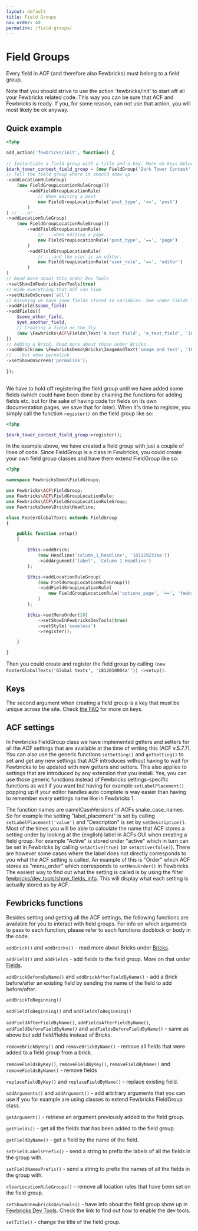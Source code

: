 ```yaml
---
layout: default
title: Field Groups 
nav_order: 40
permalink: /field-groups/
---
```


# Field Groups
Every field in ACF (and therefore also Fewbricks) must belong to a field group. 

Note that you should strive to use the action 'fewbricks/init' to start off all your Fewbricks related code. This way
 you can be sure that ACF and Fewbricks is ready. If you, for some reason, can not use that action, you will most 
 likely be ok anyway.

## Quick example

```php
<?php

add_action('fewbricks/init', function() {
    
// Instantiate a field group with a title and a key. More on keys below. 
$dark_tower_contest_field_group = (new FieldGroup('Dark Tower Contest', '1811252128a'))
// Tell the field group where it should show up
->addLocationRuleGroup( 
    (new FieldGroupLocationRuleGroup())
        ->addFieldGroupLocationRule(
            // When editing a post
            new FieldGroupLocationRule('post_type', '==', 'post')
        )
) // ...or ...
->addLocationRuleGroup(
    (new FieldGroupLocationRuleGroup())
        ->addFieldGroupLocationRule(
            // ...when editing a page...
            new FieldGroupLocationRule('post_type', '==', 'page')
        )
        ->addFieldGroupLocationRule(
            // ...and the user is an editor.
            new FieldGroupLocationRule('user_role', '==', 'editor')
        )
)
// Read more about this under Dev Tools
->setShowInFewbricksDevTools(true)
// Hide everything that ACF can hide
->setHideOnScreen('all')
// Assuming we have some fields stored in variables. See under Fields for more info
->addField($some_field)
->addFields([
    $some_other_field,
    $yet_another_field,
    // Creating a field on the fly
    (new \Fewbricks\ACF\Fields\Text('A text field', 'a_text_field', '1811302037a'))
])
// Adding a Brick. Read more about those under Bricks.
->addBrick(new \FewbricksDemo\Bricks\ImageAndText('image_and_text', '1811392037o'))
// ...but show permalink
->setShowOnScreen('permalink');
    
});
    
```

We have to hold off registering the field group until we have added some fields (which could have been done by 
chaining the functions for adding fields etc. but for the sake of having code for fields on its own documentation 
pages, we save that for later). When it's time to register, you simply call the function `register()` on the field 
group like so:

```php
<?php

$dark_tower_contest_field_group->register();

```

In the example above, we have created a field group with just a couple of lines of code. Since FieldGroup is a class 
in Fewbricks, you could create your own field group classes and have them extend FieldGroup like so:

```php
<?php

namespace FewbricksDemo\FieldGroups;

use Fewbricks\ACF\FieldGroup;
use Fewbricks\ACF\FieldGroupLocationRule;
use Fewbricks\ACF\FieldGroupLocationRuleGroup;
use FewbricksDemo\Bricks\Headline;

class FooterGlobalTexts extends FieldGroup
{

    public function setup()
    {

        $this->addBrick(
            (new Headline('column_1_headline', '1811292314a'))
            ->addArgument('label', 'Column 1 Headline')
        );

        $this->addLocationRuleGroup(
            (new FieldGroupLocationRuleGroup())
            ->addFieldGroupLocationRule(
                new FieldGroupLocationRule('options_page', '==', 'fewbricks-demo-options--global-texts')
            )
        );

        $this->setMenuOrder(20)
            ->setShowInFewbricksDevTools(true)
            ->setStyle('seamless')
            ->register();

    }

}

```

Then you could create and register the field group by calling `(new FooterGlobalTexts('Global texts', '1812010004a''))
->setup()`.

## Keys
The second argument when creating a field group is a key that must be unique across the site. Check [the FAQ](/faq/) 
for more on keys.

## ACF settings
In Fewbricks FieldGroup class we have implemented getters and setters for all the ACF settings that are available at the
time of writing this (ACF v.5.7.7). You can also use the generic functions `setSetting()` and `getSetting()` to set 
and get any new settings that ACF introduces without having to wait for Fewbricks to be updated with new getters and 
setters. This also applies to settings that are introduced by any extension that you install. Yes, you can use those 
generic functions instead of Fewbricks settings-specific functions as well if you want but having for example 
`setLabelPlacement()` popping up if your editor handles auto complete is way easier than having to remember every 
settings name like in Fewbricks 1.
 
The function names are camelCaseVersions of ACFs snake_case_names. So for example the setting "label_placement" is 
set by calling `setLabelPlacement('value')` and "Description" is set by `setDescription()`. Most of the times you will
be able to calculate the name that ACF stores a setting under by looking at the (english) label in ACFs GUI when 
creating a field group. For example "Active" is stored under "active" which in turn can be set in Fewbricks by 
calling `setActive(true)` (or `setActive(false)`). There are however some cases where the label does not directly 
corresponds to you what the ACF setting is called. An example of this is "Order" which ACF stores as "menu_order" 
which corresponds to `setMenuOrder()` in Fewbricks. The easiest way to find out what the setting is called is by 
using the filter [fewbricks/dev_tools/show_fields_info](/filters/dev_tools--show_fields_info/). This will display what 
each setting is actually stored as by ACF.

## Fewbricks functions
Besides setting and getting all the ACF settings, the following functions are available for you to interact with field 
groups. For info on which arguments to pass to each function, please refer to each functions docblock or body in the 
code.

`addBrick()` and `addBricks()` - read more about Bricks under [Bricks](/bricks/).

`addField()` and `addFields` - add fields to the field group. More on that under [Fields](/fields/).

`addBrickBeforeByName()` and `addBrickAfterFieldByName()` - add a Brick before/after an existing field by sending 
the name of the field to add before/after.

`addBrickToBeginning()`

`addFieldToBeginning()` and `addFieldsToBeginning()`

`addFieldAfterFieldByName()`, `addFieldsAfterFieldByName()`, `addFieldBeforeFieldByName()` and 
`addFieldsBeforeFieldByName()` - same as above but add field/fields instead of Bricks.

`removeBrickByKey()` and `removeBrickByName()` - remove all fields that were added to a field group from a brick.

`removeFieldsByKey()`, `removeFieldByKey()`, `removeFieldByName()` and `removeFieldsByName()` - remove fields

`replaceFieldByKey()` and `replaceFieldByName()` - replace existing field.

`addArguments()` and `addArgument()` - add arbitrary arguments that you can use if you for example are using classes 
to extend Fewbricks FieldGroup class.

`getArgument()` - retrieve an argument previously added to the field group.

`getFields()` - get all the fields that has been added to the field group.

`getFieldByName()` - get a field by the name of the field.

`setFieldLabelsPrefix()` - send a string to prefix the labels of all the fields in the group with.

`setFieldNamesPrefix()` - send a string to prefix the names of all the fields in the group with. 

`clearLocationRuleGroups()` - remove all location rules that have been set on the field group.

`setShowInFewbricksDevTools()` - have info about the field group show up in [Fewbricks Dev Tools](/dev-tools/). Check
 the link to find out how to enable the dev tools.
 
`setTitle()` - change the title of the field group.

